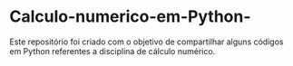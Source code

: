 # Calculo-numerico-em-Python-
Este repositório foi criado com o objetivo de compartilhar alguns códigos em Python referentes a disciplina de cálculo numérico.
